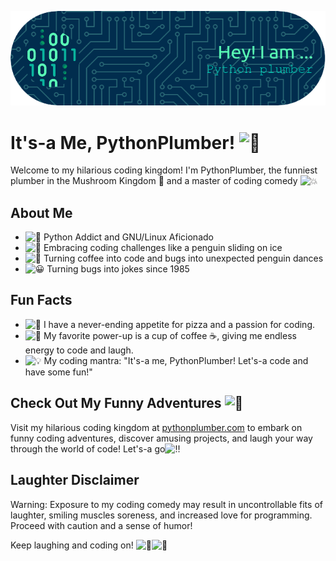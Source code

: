<p align="center">
  <img src="https://github.com/PythonPlumber/PythonPlumber/blob/c4016b02956e36e42e50adbf7b17c9d41dbf1a2b/img/github-header-image.png">
  <br>
</p>

# It's-a Me, PythonPlumber! <img src="https://fonts.gstatic.com/s/e/notoemoji/latest/1f37b/512.gif" alt="🍻" width="32" height="32">

Welcome to my hilarious coding kingdom! I'm PythonPlumber, the funniest plumber in the Mushroom Kingdom 🍄 and a master of coding comedy <img src="https://fonts.gstatic.com/s/e/notoemoji/latest/1f4a5/512.gif" alt="💥" width="14" height="14">

## About Me

- <img src="https://fonts.gstatic.com/s/e/notoemoji/latest/1f40d/512.gif" alt="🐍" width="15" height="15"> Python Addict and GNU/Linux Aficionado
- <img src="https://fonts.gstatic.com/s/e/notoemoji/latest/1f31f/512.gif" alt="🌟" width="15" height="15"> Embracing coding challenges like a penguin sliding on ice
- <img src="https://fonts.gstatic.com/s/e/notoemoji/latest/1f389/512.gif" alt="🎉" width="15" height="15"> Turning coffee into code and bugs into unexpected penguin dances
- <img src="https://fonts.gstatic.com/s/e/notoemoji/latest/1f600/512.gif" alt="😀" width="15" height="15"> Turning bugs into jokes since 1985

## Fun Facts

- <img src="https://fonts.gstatic.com/s/e/notoemoji/latest/1f37f/512.gif" alt="🍿" width="15" height="15"> I have a never-ending appetite for pizza and a passion for coding.
- <img src="https://fonts.gstatic.com/s/e/notoemoji/latest/1f31f/512.gif" alt="🌟" width="15" height="15"> My favorite power-up is a cup of coffee ☕️, giving me endless energy to code and laugh.
- <img src="https://fonts.gstatic.com/s/e/notoemoji/latest/1f4a1/512.gif" alt="💡" width="15" height="15"> My coding mantra: "It's-a me, PythonPlumber! Let's-a code and have some fun!"

## Check Out My Funny Adventures <img src="https://fonts.gstatic.com/s/e/notoemoji/latest/1f377/512.gif" alt="🍷" width="32" height="32">

Visit my hilarious coding kingdom at [pythonplumber.com](https://pythonplumber.com/) to embark on funny coding adventures, discover amusing projects, and laugh your way through the world of code! Let's-a go<img src="https://fonts.gstatic.com/s/e/notoemoji/latest/203c_fe0f/512.gif" alt="‼" width="15" height="15">
  
## Laughter Disclaimer

Warning: Exposure to my coding comedy may result in uncontrollable fits of laughter, smiling muscles soreness, and increased love for programming. Proceed with caution and a sense of humor!

Keep laughing and coding on! <img src="https://fonts.gstatic.com/s/e/notoemoji/latest/1f389/512.gif" alt="🎉" width="15" height="15"><img src="https://fonts.gstatic.com/s/e/notoemoji/latest/1f4ab/512.gif" alt="💫" width="15" height="15">
